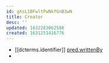 ```yaml
---
id: gXsL1BFwltPwNkfGnB3wN
title: Creator
desc: ''
updated: 1632283062588
created: 1631251416776
---
```


- [[dcterms.identifier]] [pred.writtenBy](https://predicate.info)
- 
